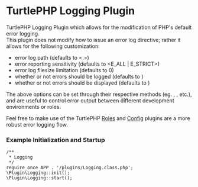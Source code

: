 TurtlePHP Logging Plugin
===

TurtlePHP Logging Plugin which allows for the modification of PHP's
default error logging.  
This plugin does not modify how to issue an error log directive; rather
it allows for the following customization:

 - error log path (defaults to <.>)
 - error reporting sensitivity (defaults to <E_ALL | E_STRICT>)
 - error log filesize limitation (defaults to 0)
 - whether or not errors should be logged (defaults to <true>)
 - whether or not errors should be displayed (defaults to <false>)

The above options can be set through their respective methods (eg. <setPath>,
<hideErrors>, etc.), and are useful to control error output between different
development environments or roles.

Feel free to make use of the TurtlePHP
[Roles](https://github.com/onassar/TurtlePHP-RolesPlugin) and
[Config](https://github.com/onassar/TurtlePHP-ConfigPlugin) plugins are a more
robust error logging flow.

### Example Initialization and Startup
    /**
     * Logging
     */
    require_once APP . '/plugins/Logging.class.php';
    \Plugin\Logging::init();
    \Plugin\Logging::start();

